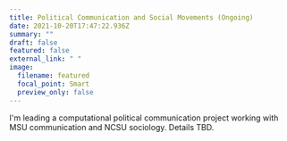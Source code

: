 ```yaml
---
title: Political Communication and Social Movements (Ongoing)
date: 2021-10-20T17:47:22.936Z
summary: ""
draft: false
featured: false
external_link: " "
image:
  filename: featured
  focal_point: Smart
  preview_only: false
---
```

I'm leading a computational political communication project working with MSU communication and NCSU sociology. Details TBD.